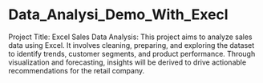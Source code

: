 # Data_Analysi_Demo_With_Execl
Project Title: Excel Sales Data Analysis:
This project aims to analyze sales data using Excel. It involves cleaning, preparing, and exploring the dataset to identify trends, customer segments, and product performance. Through visualization and forecasting, insights will be derived to drive actionable recommendations for the retail company.
